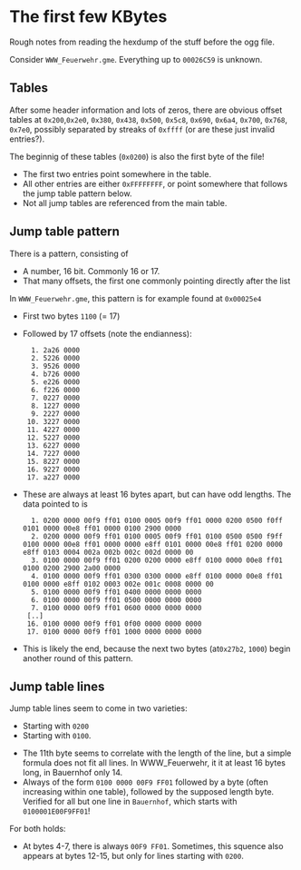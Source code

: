 The first few KBytes
====================

Rough notes from reading the hexdump of the stuff before the ogg file.

Consider `WWW_Feuerwehr.gme`. Everything up to `00026C59` is unknown.

Tables
------

After some header information and lots of zeros, there are obvious offset tables at `0x200`,`0x2e0`, `0x380`, `0x438`, `0x500`, `0x5c8`, `0x690`, `0x6a4`, `0x700`, `0x768`, `0x7e0`, possibly separated by streaks of `0xffff` (or are these just invalid entries?).

The beginnig of these tables (`0x0200`) is also the first byte of the file!

 * The first two entries point somewhere in the table.
 * All other entries are either `0xFFFFFFFF`, or point somewhere that follows the jump table pattern below.
 * Not all jump tables are referenced from the main table.

Jump table pattern
------------------

There is a pattern, consisting of
 * A number,  16 bit. Commonly 16 or 17.
 * That many offsets, the first one commonly pointing directly after the list

In `WWW_Feuerwehr.gme`, this pattern is for example found at `0x00025e4`
 * First two bytes `1100` (= 17)
 * Followed by 17 offsets (note the endianness):

         1. 2a26 0000
         2. 5226 0000
         3. 9526 0000
         4. b726 0000
         5. e226 0000
         6. f226 0000
         7. 0227 0000
         8. 1227 0000
         9. 2227 0000
        10. 3227 0000
        11. 4227 0000
        12. 5227 0000
        13. 6227 0000
        14. 7227 0000
        15. 8227 0000
        16. 9227 0000
        17. a227 0000

 * These are always at least 16 bytes apart, but can have odd lengths. The data pointed to is

         1. 0200 0000 00f9 ff01 0100 0005 00f9 ff01 0000 0200 0500 f0ff 0101 0000 00e8 ff01 0000 0100 2900 0000
         2. 0200 0000 00f9 ff01 0100 0005 00f9 ff01 0100 0500 0500 f9ff 0100 0000 00e8 ff01 0000 0000 e8ff 0101 0000 00e8 ff01 0200 0000 e8ff 0103 0004 002a 002b 002c 002d 0000 00
         3. 0100 0000 00f9 ff01 0200 0200 0000 e8ff 0100 0000 00e8 ff01 0100 0200 2900 2a00 0000
         4. 0100 0000 00f9 ff01 0300 0300 0000 e8ff 0100 0000 00e8 ff01 0100 0000 e8ff 0102 0003 002e 001c 0008 0000 00
         5. 0100 0000 00f9 ff01 0400 0000 0000 0000
         6. 0100 0000 00f9 ff01 0500 0000 0000 0000
         7. 0100 0000 00f9 ff01 0600 0000 0000 0000
        [..]
        16. 0100 0000 00f9 ff01 0f00 0000 0000 0000
        17. 0100 0000 00f9 ff01 1000 0000 0000 0000

  * This is likely the end, because the next two bytes (at`0x27b2`, `1000`) begin another round of this pattern.

Jump table lines
----------------

Jump table lines seem to come in two varieties:
 * Starting with `0200`
 * Starting with `0100`.
  - The 11th byte seems to correlate with the length of the line, but a simple formula does not fit all lines. In WWW_Feuerwehr, it it at least 16 bytes long, in Bauernhof only 14.
  - Always of the form `0100 0000 00F9 FF01` followed by a byte (often increasing within one table), followed by the supposed length byte. Verified for all but one line in `Bauernhof`, which starts with `0100001E00F9FF01`!

For both holds:
 *  At bytes 4-7, there is always `00F9 FF01`. Sometimes, this squence also appears at bytes 12-15, but only for lines starting with `0200`.


